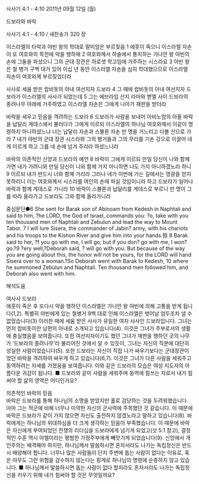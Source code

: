 사사기 4:1 - 4:10 
2011년 09월 12일 (월)

드보라와 바락



사사기 4:1 - 4:10 / 새찬송가 320 장


이스라엘의 타락과 야빈 왕의 학대로 말미암은 부르짖음
1 에훗이 죽으니 이스라엘 자손이 또 여호와의 목전에 악을 행하매 2 여호와께서 하솔에서 통치하는 가나안 왕 야빈의 손에 그들을 파셨으니 그의 군대 장관은 하로셋 학고임에 거주하는 시스라요 3 야빈 왕은 철 병거 구백 대가 있어 이십 년 동안 이스라엘 자손을 심히 학대했으므로 이스라엘 자손이 여호와께 부르짖었더라

사사로 세움 받은 랍비돗의 아내 여선지자 드보라
4 그 때에 랍비돗의 아내 여선지자 드보라가 이스라엘의 사사가 되었는데 5 그는 에브라임 산지 라마와 벧엘 사이 드보라의 종려나무 아래에 거주하였고 이스라엘 자손은 그에게 나아가 재판을 받더라

바락을 세우고 믿음을 격려하는 드보라
6 드보라가 사람을 보내어 아비노암의 아들 바락을 납달리 게데스에서 불러다가 그에게 이르되 이스라엘의 하나님 여호와께서 이같이 명령하지 아니하셨느냐 너는 납달리 자손과 스불론 자손 만 명을 거느리고 다볼 산으로 가라 7 내가 야빈의 군대 장관 시스라와 그의 병거들과 그의 무리를 기손 강으로 이끌어 네게 이르게 하고 그를 네 손에 넘겨 주리라 하셨느니라

바락의 의존적인 신앙과 드보라의 예언
8 바락이 그에게 이르되 만일 당신이 나와 함께 가면 내가 가려니와 만일 당신이 나와 함께 가지 아니하면 나도 가지 아니하겠노라 하니 9 이르되 내가 반드시 너와 함께 가리라 그러나 네가 이번에 가는 길에서는 영광을 얻지 못하리니 이는 여호와께서 시스라를 여인의 손에 파실 것임이니라 하고 드보라가 일어나 바락과 함께 게데스로 가니라 10 바락이 스불론과 납달리를 게데스로 부르니 만 명이 그를 따라 올라가고 드보라도 그와 함께 올라가니라

중심문단●6 She sent for Barak son of Abinoam from Kedesh in Naphtali and said to him, ?he LORD, the God of Israel, commands you: ?o, take with you ten thousand men of Naphtali and Zebulun and lead the way to Mount Tabor. 7 I will lure Sisera, the commander of Jabin? army, with his chariots and his troops to the Kishon River and give him into your hands.掠 8 Barak said to her, ?f you go with me, I will go; but if you don? go with me, I won? go.?9 ?ery well,?Deborah said, ? will go with you. But because of the way you are going about this, the honor will not be yours, for the LORD will hand Sisera over to a woman.?So Deborah went with Barak to Kedesh, 10 where he summoned Zebulun and Naphtali. Ten thousand men followed him, and Deborah also went with him.

해석도움





여사사 드보라  
에훗이 죽은 후 또다시 악을 행하던 이스라엘은 가나안 왕 야빈에 의해 고통을 받게 됩니다(1,2). 특별히 야빈에게 있는 철병거 9백 대로 인해 이스라엘은 벗어날 엄두조차 낼 수 없었습니다(3) 이러한 때에 세움 받은 사사가 유일한 여자 사사인 드보라입니다. 그녀는 먼저 랍비돗이란 남편의 아내로 소개되고 있습니다(4). 이것은 그녀가 주부로서의 생활에 충실했음을 보여줍니다. 또한 여선지자이기도 했던 그녀가 재판을 행하던 곳의 나무가 ‘드보라의 종려나무’라 불리어진 것에서 알 수 있듯이, 그녀는 자신의 직분에 대단히 성실한 사람이었습니다(5). 또한 드보라는 자신이 직접 나가 싸우기보다는 군대장관이었던 바락을 격려하여 싸우게 하고 있습니다(6,7). 이것은 그녀가 다른 사람을 세워주고 동역하려는 자세를 가졌음을 보여줍니다. 이와 같은 드보라의 모습은 여성 지도자의 아름다운 귀감이 됩니다.
■ 드보라와 같이 사람을 세워주며 동역에 힘쓰는 자로서 내가 힘써야 할 삶의 영역은 어디인가요?

의존적인 바락의 믿음  
바락은 드보라를 통해 하나님의 소명을 받았지만 홀로 감당하는 것을 두려워했습니다. 아마 그는 적군에 비해 너무나 미약한 자신의 군사력에 주목했던 것 같습니다. 이 때문에 바락은 드보라가 같이 가지 않으면 자신도 출전하지 않겠노라고 말하고 있습니다(8). 바락에게는 하나님의 위대하심을 더 크게 생각하는 믿음이 부족했습니다. 이 때문에 바락은 자신에게 부여되었던 전쟁의 리더십을 드보라에게 넘기게 되었고(삿 5:1 참고), 결정적인 수훈 역시 야엘이라는 평범한 가정주부에게 빼앗기게 되었습니다(9). 신앙에서 개인주의는 배격해야 하지만, 하나님께서 말씀하시면 혼자서라도 나가는 독립정신은 반드시 배양해야 합니다. 너무나 많은 사람들이 단지 주변에 돕는 사람이 없다는 이유로, 혹은 아무도 그런 위험을 감수하지 않는다는 핑계로 하나님의 명령에 순종하지 않고 있습니다.
■ 하나님께서 말씀하시면 돕는 사람이 없다 할지라도 혼자서라도 나가는 독립정신을 키우기 위해 내가 힘써야 할 것은 무엇일까요?